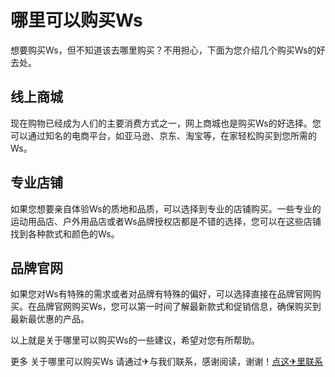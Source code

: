# 哪里可以购买Ws

想要购买Ws，但不知道该去哪里购买？不用担心，下面为您介绍几个购买Ws的好去处。

## 线上商城
现在购物已经成为人们的主要消费方式之一，网上商城也是购买Ws的好选择。您可以通过知名的电商平台，如亚马逊、京东、淘宝等，在家轻松购买到您所需的Ws。

## 专业店铺
如果您想要亲自体验Ws的质地和品质，可以选择到专业的店铺购买。一些专业的运动用品店、户外用品店或者Ws品牌授权店都是不错的选择，您可以在这些店铺找到各种款式和颜色的Ws。

## 品牌官网
如果您对Ws有特殊的需求或者对品牌有特殊的偏好，可以选择直接在品牌官网购买。在品牌官网购买Ws，您可以第一时间了解最新款式和促销信息，确保购买到最新最优惠的产品。

以上就是关于哪里可以购买Ws的一些建议，希望对您有所帮助。

更多 关于哪里可以购买Ws 请通过✈与我们联系，感谢阅读，谢谢！[点这✈里联系](https://add.k02.cc)